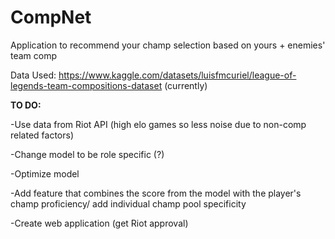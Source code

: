 # CompNet

Application to recommend your champ selection based on yours + enemies' team comp

Data Used: https://www.kaggle.com/datasets/luisfmcuriel/league-of-legends-team-compositions-dataset
(currently)


**TO DO:**

-Use data from Riot API (high elo games so less noise due to non-comp related factors)

-Change model to be role specific (?) 

-Optimize model 

-Add feature that combines the score from the model with the player's champ proficiency/ add individual champ pool specificity

-Create web application (get Riot approval)
